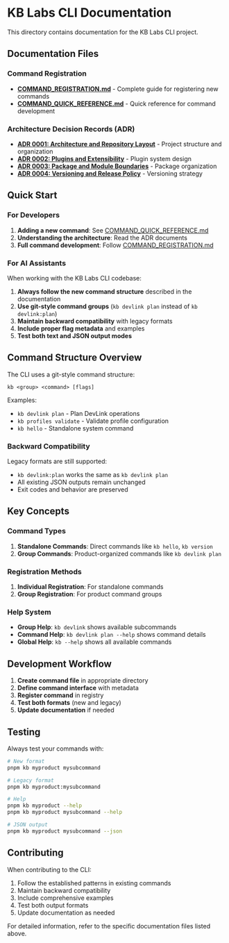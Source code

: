 # KB Labs CLI Documentation

This directory contains documentation for the KB Labs CLI project.

## Documentation Files

### Command Registration

- **[COMMAND_REGISTRATION.md](./COMMAND_REGISTRATION.md)** - Complete guide for registering new commands
- **[COMMAND_QUICK_REFERENCE.md](./COMMAND_QUICK_REFERENCE.md)** - Quick reference for command development

### Architecture Decision Records (ADR)

- **[ADR 0001: Architecture and Repository Layout](../docs/adr/0001-architecture-and-reposity-layout.md)** - Project structure and organization
- **[ADR 0002: Plugins and Extensibility](../docs/adr/0002-plugins-and-extensibility.md)** - Plugin system design
- **[ADR 0003: Package and Module Boundaries](../docs/adr/0003-package-and-module-boundaries.md)** - Package organization
- **[ADR 0004: Versioning and Release Policy](../docs/adr/0004-versioning-and-release-policy.md)** - Versioning strategy

## Quick Start

### For Developers

1. **Adding a new command**: See [COMMAND_QUICK_REFERENCE.md](./COMMAND_QUICK_REFERENCE.md)
2. **Understanding the architecture**: Read the ADR documents
3. **Full command development**: Follow [COMMAND_REGISTRATION.md](./COMMAND_REGISTRATION.md)

### For AI Assistants

When working with the KB Labs CLI codebase:

1. **Always follow the new command structure** described in the documentation
2. **Use git-style command groups** (`kb devlink plan` instead of `kb devlink:plan`)
3. **Maintain backward compatibility** with legacy formats
4. **Include proper flag metadata** and examples
5. **Test both text and JSON output modes**

## Command Structure Overview

The CLI uses a git-style command structure:

```
kb <group> <command> [flags]
```

Examples:
- `kb devlink plan` - Plan DevLink operations
- `kb profiles validate` - Validate profile configuration
- `kb hello` - Standalone system command

### Backward Compatibility

Legacy formats are still supported:
- `kb devlink:plan` works the same as `kb devlink plan`
- All existing JSON outputs remain unchanged
- Exit codes and behavior are preserved

## Key Concepts

### Command Types

1. **Standalone Commands**: Direct commands like `kb hello`, `kb version`
2. **Group Commands**: Product-organized commands like `kb devlink plan`

### Registration Methods

1. **Individual Registration**: For standalone commands
2. **Group Registration**: For product command groups

### Help System

- **Group Help**: `kb devlink` shows available subcommands
- **Command Help**: `kb devlink plan --help` shows command details
- **Global Help**: `kb --help` shows all available commands

## Development Workflow

1. **Create command file** in appropriate directory
2. **Define command interface** with metadata
3. **Register command** in registry
4. **Test both formats** (new and legacy)
5. **Update documentation** if needed

## Testing

Always test your commands with:

```bash
# New format
pnpm kb myproduct mysubcommand

# Legacy format
pnpm kb myproduct:mysubcommand

# Help
pnpm kb myproduct --help
pnpm kb myproduct mysubcommand --help

# JSON output
pnpm kb myproduct mysubcommand --json
```

## Contributing

When contributing to the CLI:

1. Follow the established patterns in existing commands
2. Maintain backward compatibility
3. Include comprehensive examples
4. Test both output formats
5. Update documentation as needed

For detailed information, refer to the specific documentation files listed above.
